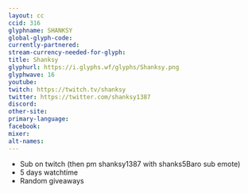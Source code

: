 ```yaml
---
layout: cc
ccid: 316
glyphname: SHANKSY
global-glyph-code: 
currently-partnered: 
stream-currency-needed-for-glyph: 
title: Shanksy
glyphurl: https://i.glyphs.wf/glyphs/Shanksy.png
glyphwave: 16
youtube: 
twitch: https://twitch.tv/shanksy
twitter: https://twitter.com/shanksy1387
discord: 
other-site: 
primary-language: 
facebook: 
mixer: 
alt-names: 
---
```

* Sub on twitch (then pm shanksy1387 with shanks5Baro sub emote)
* 5 days watchtime
* Random giveaways
